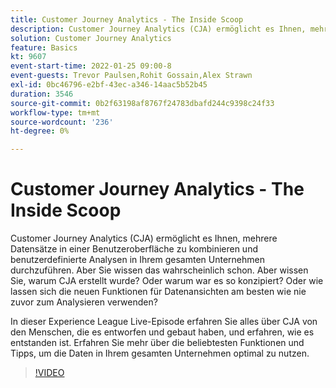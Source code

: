 ```yaml
---
title: Customer Journey Analytics - The Inside Scoop
description: Customer Journey Analytics (CJA) ermöglicht es Ihnen, mehrere Datensätze in einer Benutzeroberfläche zu kombinieren und benutzerdefinierte Analysen in Ihrem gesamten Unternehmen durchzuführen. Aber Sie wissen das wahrscheinlich schon. Aber wissen Sie, warum CJA erstellt wurde? Oder warum war es so konzipiert? Oder wie lassen sich die neuen Funktionen für Datenansichten am besten wie nie zuvor zum Analysieren verwenden? In dieser Experience League Live-Episode erfahren Sie alles über CJA von den Menschen, die es entworfen und gebaut haben, und erfahren, wie es entstanden ist. Erfahren Sie mehr über die beliebtesten Funktionen und Tipps, um die Daten in Ihrem gesamten Unternehmen optimal zu nutzen.
solution: Customer Journey Analytics
feature: Basics
kt: 9607
event-start-time: 2022-01-25 09:00-8
event-guests: Trevor Paulsen,Rohit Gossain,Alex Strawn
exl-id: 0bc46796-e2bf-43ec-a346-14aac5b52b45
duration: 3546
source-git-commit: 0b2f63198af8767f24783dbafd244c9398c24f33
workflow-type: tm+mt
source-wordcount: '236'
ht-degree: 0%

---
```


# Customer Journey Analytics - The Inside Scoop

Customer Journey Analytics (CJA) ermöglicht es Ihnen, mehrere Datensätze in einer Benutzeroberfläche zu kombinieren und benutzerdefinierte Analysen in Ihrem gesamten Unternehmen durchzuführen. Aber Sie wissen das wahrscheinlich schon. Aber wissen Sie, warum CJA erstellt wurde? Oder warum war es so konzipiert? Oder wie lassen sich die neuen Funktionen für Datenansichten am besten wie nie zuvor zum Analysieren verwenden?

In dieser Experience League Live-Episode erfahren Sie alles über CJA von den Menschen, die es entworfen und gebaut haben, und erfahren, wie es entstanden ist. Erfahren Sie mehr über die beliebtesten Funktionen und Tipps, um die Daten in Ihrem gesamten Unternehmen optimal zu nutzen.

>[!VIDEO](https://video.tv.adobe.com/v/340025/?quality=12&learn=on)

